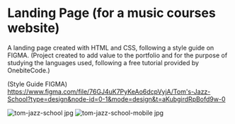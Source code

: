 # Landing Page (for a music courses website) 

 A landing page created with HTML and CSS, following a style guide on FIGMA. 
 (Project created to add value to the portfolio and for the purpose of studying the languages used, following a free tutorial provided by OnebiteCode.)

   (Style Guide FIGMA) 
https://www.figma.com/file/76GJ4uK7PyKeAo6dcpVyjA/Tom's-Jazz-School?type=design&node-id=0-1&mode=design&t=aKubgirdRpBofd9w-0
  

![tom-jazz-school jpg](https://github.com/Lady7Sarah/landing-page-for-a-music-courses-website-/assets/103764369/fd250de8-3db5-4bcf-8833-0fd6a2f2aacc)
![tom-jazz-school-mobile jpg](https://github.com/Lady7Sarah/landing-page-for-a-music-courses-website-/assets/103764369/ca475ec8-dcd8-4b83-82fe-05356200ee85)
